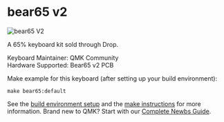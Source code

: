# bear65 v2

![bear65 V2](https://i.imgur.com/ZsNn4gS.jpg)

A 65% keyboard kit sold through Drop.

Keyboard Maintainer: QMK Community  
Hardware Supported: Bear65 v2 PCB  


Make example for this keyboard (after setting up your build environment):

    make bear65:default

See the [build environment setup](https://docs.qmk.fm/#/getting_started_build_tools) and the [make instructions](https://docs.qmk.fm/#/getting_started_make_guide) for more information. Brand new to QMK? Start with our [Complete Newbs Guide](https://docs.qmk.fm/#/newbs).
